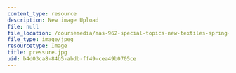 ```yaml
---
content_type: resource
description: New image Upload
file: null
file_location: /coursemedia/mas-962-special-topics-new-textiles-spring-2010/b4d03ca884b5abdbff49cea49b0705ce_pressure.jpg
file_type: image/jpeg
resourcetype: Image
title: pressure.jpg
uid: b4d03ca8-84b5-abdb-ff49-cea49b0705ce
---
```

